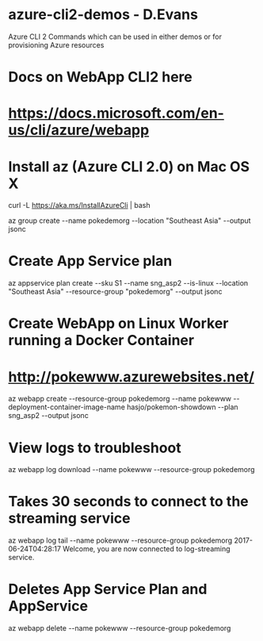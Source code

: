 # azure-cli2-demos - D.Evans
Azure CLI 2 Commands which can be used in either demos or for provisioning Azure resources


# Docs on WebApp CLI2 here
# https://docs.microsoft.com/en-us/cli/azure/webapp

# Install az (Azure CLI 2.0) on Mac OS X
curl -L https://aka.ms/InstallAzureCli | bash

az group create --name pokedemorg --location "Southeast Asia" --output jsonc

# Create App Service plan
az appservice plan create --sku S1 --name sng_asp2 --is-linux --location "Southeast Asia" --resource-group "pokedemorg" --output jsonc

# Create WebApp on Linux Worker running a Docker Container
# http://pokewww.azurewebsites.net/
az webapp create --resource-group pokedemorg --name pokewww --deployment-container-image-name hasjo/pokemon-showdown --plan sng_asp2 --output jsonc

# View logs to troubleshoot
az webapp log download --name pokewww --resource-group pokedemorg

# Takes 30 seconds to connect to the streaming service
az webapp log tail --name pokewww --resource-group pokedemorg
2017-06-24T04:28:17  Welcome, you are now connected to log-streaming service.

# Deletes App Service Plan and AppService
az webapp delete --name pokewww --resource-group pokedemorg
